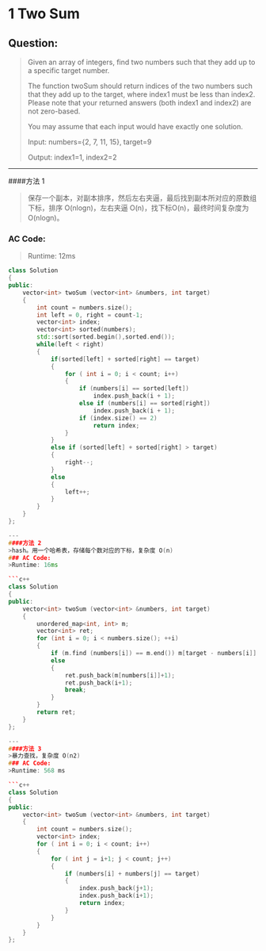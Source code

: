 # 1 Two Sum

## Question:

> Given an array of integers, find two numbers such that they add up to a specific target number.
> 
> The function twoSum should return indices of the two numbers such that they add up to the target, where index1 must be less than index2. Please note that your returned answers (both index1 and index2) are not zero-based.
> 
> You may assume that each input would have exactly one solution.
> 
> Input: numbers={2, 7, 11, 15}, target=9
> 
> Output: index1=1, index2=2

---
####方法 1
>保存一个副本，对副本排序，然后左右夹逼，最后找到副本所对应的原数组下标，排序 O(nlogn)，左右夹逼 O(n)，找下标O(n)，最终时间复杂度为O(nlogn)。
### AC Code:
>Runtime: 12ms

```c++
class Solution
{
public:
    vector<int> twoSum (vector<int> &numbers, int target)
    {
        int count = numbers.size();
        int left = 0, right = count-1;
        vector<int> index;
        vector<int> sorted(numbers);
        std::sort(sorted.begin(),sorted.end());
        while(left < right)
        {
	        if(sorted[left] + sorted[right] == target)
	        {
		        for ( int i = 0; i < count; i++) 
		        {
		        	if (numbers[i] == sorted[left])
                        index.push_back(i + 1);
                    else if (numbers[i] == sorted[right])
                        index.push_back(i + 1);
                    if (index.size() == 2)
                        return index;
		        } 
	        }
			else if (sorted[left] + sorted[right] > target) 
			{
                right--;
            } 
            else 
            {
                left++;
            }
        }
    }
};

---
####方法 2
>hash。用一个哈希表，存储每个数对应的下标，复杂度 O(n)
### AC Code:
>Runtime: 16ms

```c++
class Solution
{
public:
    vector<int> twoSum (vector<int> &numbers, int target)
    {
        unordered_map<int, int> m;
        vector<int> ret;
        for (int i = 0; i < numbers.size(); ++i)
        {
            if (m.find (numbers[i]) == m.end()) m[target - numbers[i]] = i;
            else
            {
                ret.push_back(m[numbers[i]]+1);
                ret.push_back(i+1);
                break;
            }
        }
        return ret;
    }
};

---
####方法 3
>暴力查找，复杂度 O(n2)
### AC Code:
>Runtime: 568 ms

```c++
class Solution
{
public:
    vector<int> twoSum (vector<int> &numbers, int target)
    {
        int count = numbers.size();
        vector<int> index;
        for ( int i = 0; i < count; i++) 
        {
        	for ( int j = i+1; j < count; j++) 
        	{
        		if (numbers[i] + numbers[j] == target) 
        		{
        			index.push_back(j+1);
        			index.push_back(i+1);
        			return index;
        		}
        	}
        }
    }
};



